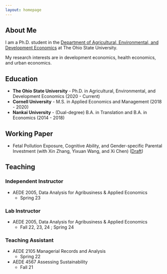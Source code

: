 ```yaml
---
layout: homepage
---
```


## About Me

I am a Ph.D. student in the [Department of Agricultural, Environmental, and Development Economics](https://aede.osu.edu/home) at The Ohio State University.      
      
My research interests are in development economics, health economics, and urban economics.         


## Education
- **The Ohio State University** - Ph.D. in Agricultural, Environmental, and Development Economics (2020 - Current)   
- **Cornell University** - M.S. in Applied Economics and Management (2018 - 2020)   
- **Nankai University** - (Dual-degree) B.A. in Translation and B.A. in Economics (2014 - 2018)   

## Working Paper
- Fetal Pollution Exposure, Cognitive Ability, and Gender-specific Parental Investment (with Xin Zhang, Yixuan Wang, and Xi Chen) ([Draft](https://ssrn.com/abstract=4954147))

## Teaching
### Independent Instructor
- AEDE 2005, Data Analysis for Agribusiness & Applied Economics
  - Spring 23
  
### Lab Instructor
- AEDE 2005, Data Analysis for Agribusiness & Applied Economics
  - Fall 22, 23, 24 ; Spring 24

### Teaching Assistant
- AEDE 2105 Managerial Records and Analysis
  - Spring 22
- AEDE 4567 Assessing Sustainability
  - Fall 21

  
<div style='display: none'>
{% include_relative _includes/publications.md %}
</div>


